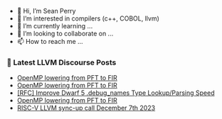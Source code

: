 - 👋 Hi, I’m Sean Perry
- 👀 I’m interested in compilers (c++, COBOL, llvm)
- 🌱 I’m currently learning ...
- 💞️ I’m looking to collaborate on ...
- 📫 How to reach me ...

<!---
s66perry/s66perry is a ✨ special ✨ repository because its `README.md` (this file) appears on your GitHub profile.
You can click the Preview link to take a look at your changes.
--->
### 📕 Latest LLVM Discourse Posts

<!-- DISCOURSE-LLVM:START -->
- [OpenMP lowering from PFT to FIR](https://discourse.llvm.org/t/openmp-lowering-from-pft-to-fir/75263?page=2#post_35)
- [OpenMP lowering from PFT to FIR](https://discourse.llvm.org/t/openmp-lowering-from-pft-to-fir/75263?page=2#post_34)
- [[RFC] Improve Dwarf 5 .debug_names Type Lookup/Parsing Speed](https://discourse.llvm.org/t/rfc-improve-dwarf-5-debug-names-type-lookup-parsing-speed/74151?page=2#post_32)
- [OpenMP lowering from PFT to FIR](https://discourse.llvm.org/t/openmp-lowering-from-pft-to-fir/75263?page=2#post_33)
- [RISC-V LLVM sync-up call December 7th 2023](https://discourse.llvm.org/t/risc-v-llvm-sync-up-call-december-7th-2023/75496#post_1)
<!-- DISCOURSE-LLVM:END -->

